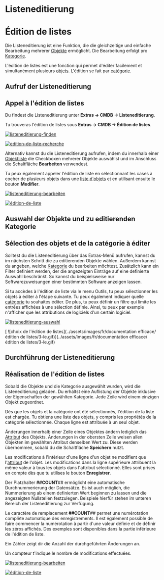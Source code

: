<!-- TRANSLATED by md-translate -->
# Listeneditierung

# Édition de listes

Die Listeneditierung ist eine Funktion, die die gleichzeitige und einfache Bearbeitung mehrerer [Objekte](../grundlagen/struktur-it-dokumentation.md) ermöglicht. Die Bearbeitung erfolgt pro [Kategorie](../grundlagen/struktur-it-dokumentation.md).

L'édition de listes est une fonction qui permet d'éditer facilement et simultanément plusieurs [objets](../bases/structure-it-documentation.md). L'édition se fait par [catégorie](../bases/structure-it-documentation.md).

## Aufruf der Listeneditierung

## Appel à l'édition de listes

Du findest die Listeneditierung unter **Extras → CMDB → Listeneditierung**.

Tu trouveras l'édition de listes sous **Extras → CMDB → Édition de listes**.

[![listeneditierung-finden](../assets/images/de/effizientes-dokumentieren/listeneditierung/1-le.png)](../assets/images/de/effizientes-dokumentieren/listeneditierung/1-le.png)

[ ![edition-de-liste-recherche](../assets/images/fr/documentation-efficace/edition-de-liste/1-le.png)](../assets/images/fr/documentation-efficace/edition-de-liste/1-le.png)

Alternativ kannst du die Listeneditierung aufrufen, indem du innerhalb einer [Objektliste](../grundlagen/objekt-liste/index.md) die Checkboxen mehrerer Objekte auswählst und im Anschluss die Schaltfläche **Bearbeiten** verwendest.

Tu peux également appeler l'édition de liste en sélectionnant les cases à cocher de plusieurs objets dans une [liste d'objets](../bases/objet-liste/index.md) et en utilisant ensuite le bouton **Modifier**.

[![listeneditierung-bearbeiten](../assets/images/de/effizientes-dokumentieren/listeneditierung/2-le.gif)](../assets/images/de/effizientes-dokumentieren/listeneditierung/2-le.gif)

[ ![édition-de-liste](../assets/images/fr/documentation-efficace/édition-de-liste/2-le.gif)](../assets/images/fr/documentation-efficace/édition-de-liste/2-le.gif)

## Auswahl der Objekte und zu editierenden Kategorie

## Sélection des objets et de la catégorie à éditer

Solltest du die Listeneditierung über das Extras-Menü aufrufen, kannst du im nächsten Schritt die zu editierenden Objekte wählen. Außerdem kannst du angeben, welche [Kategorie](../grundlagen/struktur-it-dokumentation.md) du bearbeiten möchtest.
Zusätzlich kann ein Filter definiert werden, der die angezeigten Einträge auf eine definierte Auswahl beschränkt. So kannst du beispielsweise nur Softwarezuweisungen einer bestimmten Software anzeigen lassen.

Si tu accèdes à l'édition de liste via le menu Outils, tu peux sélectionner les objets à éditer à l'étape suivante. Tu peux également indiquer quelle [catégorie](../bases/structure-it-documentation.md) tu souhaites éditer.
De plus, tu peux définir un filtre qui limite les entrées affichées à une sélection définie. Ainsi, tu peux par exemple n'afficher que les attributions de logiciels d'un certain logiciel.

[![listeneditierung-auswahl](../assets/images/de/effizientes-dokumentieren/listeneditierung/3-le.gif)](../assets/images/de/effizientes-dokumentieren/listeneditierung/3-le.gif)

[ ![choix de l'édition de listes](../assets/images/fr/documentation efficace/édition de listes/3-le.gif)](../assets/images/fr/documentation efficace/édition de listes/3-le.gif)

## Durchführung der Listeneditierung

## Réalisation de l'édition de listes

Sobald die Objekte und die Kategorie ausgewählt wurden, wird die Listeneditierung geladen. Du erhältst eine Auflistung der Objekte inklusive der Eigenschaften der gewählten Kategorie. Jede Zeile wird einem einzigen Objekt zugeordnet.

Dès que les objets et la catégorie ont été sélectionnés, l'édition de la liste est chargée. Tu obtiens une liste des objets, y compris les propriétés de la catégorie sélectionnée. Chaque ligne est attribuée à un seul objet.

Änderungen innerhalb einer Zeile eines Objektes ändern lediglich das [Attribut](../grundlagen/struktur-it-dokumentation.md) des Objekts. Änderungen in der obersten Zeile weisen allen Objekten im gewählten Attribut denselben Wert zu. Diese werden übernommen, sobald du die Schaltfläche **Speichern** nutzt.

Les modifications à l'intérieur d'une ligne d'un objet ne modifient que l'[attribut](../bases/structure-it-documentation.md) de l'objet. Les modifications dans la ligne supérieure attribuent la même valeur à tous les objets dans l'attribut sélectionné. Elles sont prises en compte dès que tu utilises le bouton **Enregistrer**.

Der Platzhalter **##COUNT**## ermöglicht eine automatische Durchnummerierung der Datensätze. Es ist auch möglich, die Nummerierung ab einem definierten Wert beginnen zu lassen und die angezeigten Nullstellen festzulegen. Beispiele hierfür stehen im unteren Bereich der Listeneditierung zur Verfügung.

Le caractère de remplacement **##COUNT**## permet une numérotation complète automatique des enregistrements. Il est également possible de faire commencer la numérotation à partir d'une valeur définie et de définir les zéros affichés. Des exemples sont disponibles dans la partie inférieure de l'édition de liste.

Ein Zähler zeigt dir die Anzahl der durchgeführten Änderungen an.

Un compteur t'indique le nombre de modifications effectuées.

[![listeneditierung-bearbeiten](../assets/images/de/effizientes-dokumentieren/listeneditierung/4-le.gif)](../assets/images/de/effizientes-dokumentieren/listeneditierung/4-le.gif)

[ ![édition-de-liste](../assets/images/fr/documentation-efficace/édition-de-liste/4-le.gif)](../assets/images/fr/documentation-efficace/édition-de-liste/4-le.gif)
